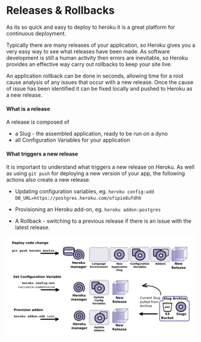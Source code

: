 # Releases & Rollbacks

  As its so quick and easy to deploy to heroku it is a great platform for continuous deployment. 
  
  Typically there are many releases of your application, so Heroku gives you a very easy way to see what releases have been made.  As software development is still a human activity then errors are inevitable, so Heroku provides an effective way carry out rollbacks to keep your site live.

  An application rollback can be done in seconds, allowing time for a root cause analysis of any issues that occur with a new release.  Once the cause of issue has been identified it can be fixed locally and pushed to Heroku as a new release. 

#### What is a release

  A release is composed of 

* a Slug - the assembled application, ready to be run on a dyno
* all Configuration Variables for your application


#### What triggers a new release

  It is important to understand what triggers a new release on Heroku.  As well as using `git push` for deploying a new version of your app, the following actions also create a new release.
  
* Updating configuration variables, eg. `heroku config:add DB_URL=https://postgres.heroku.com/ofipie8ufdhh`

* Provisioning an Heroku add-on, eg. `heroku addon:postgres`

* A Rollback - switching to a previous release if there is an issue with the latest release.

![Heroku Release](../images/heroku-release.png)
